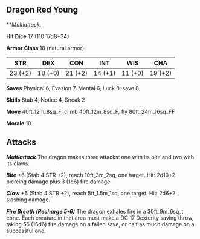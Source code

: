 ## Dragon Red Young

***Multiattack.*

**Hit Dice** 17 (110 17d8+34)

**Armor Class** 18 (natural armor)

| STR     | DEX     | CON     | INT     | WIS     | CHA     |
|---------|---------|---------|---------|---------|---------|
| 23 (+2) | 10 (+0) | 21 (+2) | 14 (+1) | 11 (+0) | 19 (+2) |

**Saves** Physical 6, Evasion 7, Mental 6, Luck 8, save 8

**Skills** Stab 4, Notice 4, Sneak 2

**Move** 40ft\_12m\_8sq\_F, climb 40ft\_12m\_8sq\_F, fly 80ft\_24m\_16sq\_FF

**Morale** 10

## Attacks

***Multiattack*** The dragon makes three attacks: one with its bite and two with its claws.

***Bite*** +6 (Stab 4 STR +2), reach 10ft\_3m\_2sq, one target. Hit: 2d10+2 piercing damage plus 3 (1d6) fire damage.

***Claw*** +6 (Stab 4 STR +2), reach 5ft\_1.5m\_1sq, one target. Hit: 2d6+2 slashing damage.

***Fire Breath (Recharge 5-6)*** The dragon exhales fire in a 30ft\_9m\_6sq\_t cone. Each creature in that area must make a DC 17 Dexterity saving throw, taking 56 (16d6) fire damage on a failed save, or half as much damage on a successful one.

